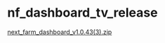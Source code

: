 # nf_dashboard_tv_release


[next_farm_dashboard_v1.0.43(3).zip](https://github.com/user-attachments/files/16930181/next_farm_dashboard_v1.0.43.3.zip)
